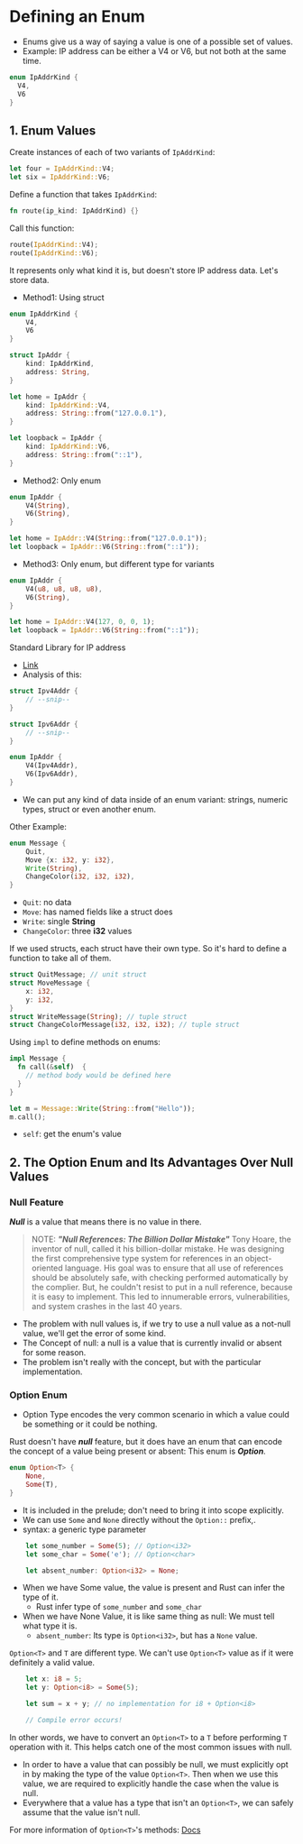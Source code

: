 # Defining an Enum
- Enums give us a way of saying a value is one of a possible set of values.
- Example: IP address can be either a V4 or V6, but not both at the same time.
```rust
enum IpAddrKind {
  V4,
  V6
}
```

## 1. Enum Values
Create instances of each of two variants of `IpAddrKind`:
```rust
let four = IpAddrKind::V4;
let six = IpAddrKind::V6;
```

Define a function that takes `IpAddrKind`:
```rust
fn route(ip_kind: IpAddrKind) {}
```

Call this function:
```rust
route(IpAddrKind::V4);
route(IpAddrKind::V6);
```

It represents only what kind it is, but doesn't store IP address data.
Let's store data.

- Method1: Using struct 
```rust
enum IpAddrKind {
    V4,
    V6
}

struct IpAddr {
    kind: IpAddrKind,
    address: String,
}

let home = IpAddr {
    kind: IpAddrKind::V4,
    address: String::from("127.0.0.1"),
}

let loopback = IpAddr {
    kind: IpAddrKind::V6,
    address: String::from("::1"),
}
```

- Method2: Only enum
```rust
enum IpAddr {
    V4(String),
    V6(String),
}

let home = IpAddr::V4(String::from("127.0.0.1"));
let loopback = IpAddr::V6(String::from("::1"));
```

- Method3: Only enum, but different type for variants
```rust
enum IpAddr {
    V4(u8, u8, u8, u8),
    V6(String),
}

let home = IpAddr::V4(127, 0, 0, 1);
let loopback = IpAddr::V6(String::from("::1"));
```

Standard Library for IP address
- [Link](https://doc.rust-lang.org/std/net/enum.IpAddr.html)
- Analysis of this:
```rust
struct Ipv4Addr {
    // --snip--
}

struct Ipv6Addr {
    // --snip--
}

enum IpAddr {
    V4(Ipv4Addr),
    V6(Ipv6Addr),
}
```
- We can put any kind of data inside of an enum variant: strings, numeric types, struct or even another enum.


Other Example:
```rust 
enum Message {
    Quit,
    Move {x: i32, y: i32},
    Write(String),
    ChangeColor(i32, i32, i32),
}
```
- `Quit`: no data
- `Move`: has named fields like a struct does
- `Write`: single **String**
- `ChangeColor`: three **i32** values

If we used structs, each struct have their own type.
So it's hard to define a function to take all of them.
```rust
struct QuitMessage; // unit struct
struct MoveMessage {
    x: i32,
    y: i32,
}
struct WriteMessage(String); // tuple struct
struct ChangeColorMessage(i32, i32, i32); // tuple struct
```

Using `impl` to define methods on enums:
```rust
impl Message {
  fn call(&self)  {
    // method body would be defined here
  }
}

let m = Message::Write(String::from("Hello"));
m.call();
```
- `self`: get the enum's value

## 2. The Option Enum and Its Advantages Over Null Values
### Null Feature
***Null*** is a value that means there is no value in there.

> NOTE: ***"Null References: The Billion Dollar Mistake"***
Tony Hoare, the inventor of null, called it his billion-dollar mistake. 
He was designing the first comprehensive type system for references in an object-oriented language. 
His goal was to ensure that all use of references should be absolutely safe, with checking performed automatically by the complier.
But, he couldn't resist to put in a null reference, because it is easy to implement.
This led to innumerable errors, vulnerabilities, and system crashes in the last 40 years.

- The problem with null values is, if we try to use a null value as a not-null value, we'll get the error of some kind. 
- The Concept of null: a null is a value that is currently invalid or absent for some reason.
- The problem isn't really with the concept, but with the particular implementation.

### Option Enum
- Option Type encodes the very common scenario in which a value could be something or it could be nothing.

Rust doesn't have ***null*** feature, but it does have an enum that can encode the concept of a value being present or absent: This enum is ***Option<T>***.

```rust
enum Option<T> {
    None,
    Some(T),
}
```
- It is included in the prelude; don't need to bring it into scope explicitly. 
- We can use `Some` and `None` directly without the `Option::` prefix,.
- <T> syntax: a generic type parameter


```rust
    let some_number = Some(5); // Option<i32>
    let some_char = Some('e'); // Option<char>

    let absent_number: Option<i32> = None;
```
- When we have Some value, the value is present and Rust can infer the type of it.
  - Rust infer type of `some_number` and `some_char`
- When we have None Value, it is like same thing as null: We must tell what type it is.
  - `absent_number`: Its type is `Option<i32>`, but has a `None` value.

`Option<T>` and `T` are different type.
We can't use `Option<T>` value as if it were definitely a valid value.
```rust
    let x: i8 = 5;
    let y: Option<i8> = Some(5);

    let sum = x + y; // no implementation for i8 + Option<i8>

    // Compile error occurs!
```

In other words, we have to convert an `Option<T>` to a `T` before performing `T` operation with it.
This helps catch one of the most common issues with null.
- In order to have a value that can possibly be null, we must explicitly opt in by making the type of the value `Option<T>`. Then when we use this value, we are required to explicitly handle the case when the value is null.
- Everywhere that a value has a type that isn't an `Option<T>`, we can safely assume that the value isn't null.

For more information of  `Option<T>`'s methods: [Docs](https://doc.rust-lang.org/std/option/enum.Option.html)
